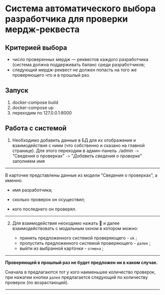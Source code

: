 # Система автоматического выбора разработчика для проверки мердж-реквеста

## Критерией выбора

- число проверенных мердж — реквестов каждого разработчика (система должна поддерживать баланс среди разработчиков;
- cледующий мердж-реквест не должен попасть на того же проверяющего что и в прошлый раз.

## Запуск

1) docker-compose build
2) docker-compose up
3) переходим по 127.0.0.1:8000

## Работа с системой

1) Необходимо добавить данные в БД для их отображения и взаимодействия с ними (что собственно и сказано на главной странице). Для этого переходим в админ-панель ./admin `->` "Сведения о проверках" `->` "*Добавить сведения о проверке*" заполняем имя

---

В карточке представлены данные из модели "Сведения о проверках", а именно:

- имя разработчика;

- сколько проверок он осуществил;

- кого последнего он проверял.

---

2) Для взаимодействия неоходимо нажать 🚀 и далее взаимодействовать с модальным окном в котором можно:

    - принять предложенного системой проверяющего - `ok` ;
    - пропустить предложенного системой проверяющего - `далее` ;
    - выйти из выбранной карточки - `отмена` ;

---

**Проверяющей в прошлый раз не будет предложен ни в каком случае.**

Сначала в предлагаются тот у кого наименьшее количество проверок, при нажатии кнопки `далее` предлагается следующий по количеству проверок (по возрастающей).

---
